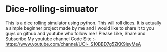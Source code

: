 # Dice-rolling-simuator
This is a dice rolling simulator using python. This will roll dices. It is actually a simple beginner project made by me and I would like to share it to you guys on github and youtube who follow me !  Please Like, Share and Subscribe My youtube channel Code Site :- https://www.youtube.com/channel/UCi-_S10BBD7g5ZKK9lsyMeA
